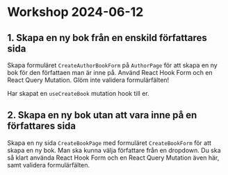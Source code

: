 # Workshop 2024-06-12

## 1. Skapa en ny bok från en enskild författares sida

Skapa formuläret `CreateAuthorBookForm` på `AuthorPage` för att skapa en ny bok för den författaen man är inne på. Använd React Hook Form och en React Query Mutation. Glöm inte validera formulärfälten!

Har skapat en `useCreateBook` mutation hook till er.

## 2. Skapa en ny bok utan att vara inne på en författares sida

Skapa en ny sida `CreateBookPage` med formuläret `CreateBookForm` för att skapa en ny bok. Man ska kunna välja författare från en dropdown. Du ska så klart använda React Hook Form och en React Query Mutation även här, samt validera formulärfälten.
